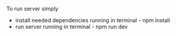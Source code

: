 To run server simply

- install needed dependencies running in terminal - npm install
- run server running in terminal - npm run dev

